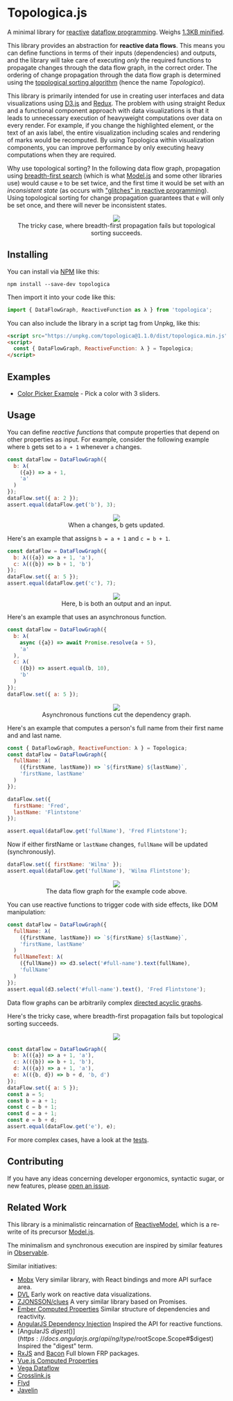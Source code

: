 # Topologica.js
A minimal library for [reactive](https://en.wikipedia.org/wiki/Reactive_programming) [dataflow programming](https://en.wikipedia.org/wiki/Dataflow_programming). Weighs [1.3KB minified](https://unpkg.com/topologica).

This library provides an abstraction for **reactive data flows**. This means you can define functions in terms of their inputs (dependencies) and outputs, and the library will take care of executing _only_ the required functions to propagate changes through the data flow graph, in the correct order. The ordering of change propagation through the data flow graph is determined using the [topological sorting algorithm](https://en.wikipedia.org/wiki/Topological_sorting) (hence the name _Topologica_).  

This library is primarily intended for use in creating user interfaces and data visualizations using [D3.js](https://d3js.org/) and [Redux](https://redux.js.org/). The problem with using straight Redux and a functional component approach with data visualizations is that it leads to unnecessary execution of heavyweight computations over data on every render. For example, if you change the highlighted element, or the text of an axis label, the entire visualization including scales and rendering of marks would be recomputed. By using Topologica within visualization components, you can improve performance by only executing heavy computations when they are required.

Why use topological sorting? In the following data flow graph, propagation using [breadth-first search](https://en.wikipedia.org/wiki/Breadth-first_search) (which is what [Model.js](https://github.com/curran/model) and some other libraries use) would cause `e` to be set twice, and the first time it would be set with an *inconsistent state* (as occurs with ["glitches" in reactive programming](https://en.wikipedia.org/wiki/Reactive_programming#Glitches)). Using topological sorting for change propagation guarantees that `e` will only be set once, and there will never be inconsistent states.

<p align="center">
  <img src="https://cloud.githubusercontent.com/assets/68416/15400254/7f779c9a-1e08-11e6-8992-9d2362bfba63.png">
  <br>
  The tricky case, where breadth-first propagation fails but topological sorting succeeds.
</p>

## Installing

You can install via [NPM](https://www.npmjs.com/package/topologica) like this:

```
npm install --save-dev topologica
```

Then import it into your code like this:

```js
import { DataFlowGraph, ReactiveFunction as λ } from 'topologica';
```

You can also include the library in a script tag from Unpkg, like this:

```html
<script src="https://unpkg.com/topologica@1.1.0/dist/topologica.min.js"></script>
<script>
  const { DataFlowGraph, ReactiveFunction: λ } = Topologica;
</script>
```

## Examples

 * [Color Picker Example](https://datavis.tech/edit/09fb48921c454e90aa74d72fbe2eb8a0) - Pick a color with 3 sliders.

## Usage

You can define _reactive functions_ that compute properties that depend on other properties as input. For example, consider the following example where `b` gets set to `a + 1` whenever `a` changes.

```javascript
const dataFlow = DataFlowGraph({
  b: λ(
    ({a}) => a + 1,
    'a'
  )
});
dataFlow.set({ a: 2 });
assert.equal(dataFlow.get('b'), 3);
```

<p align="center">
  <img src="https://cloud.githubusercontent.com/assets/68416/15453189/89c06740-2029-11e6-940b-58207a1492ca.png">
  <br>
  When a changes, b gets updated.
</p>

Here's an example that assigns `b = a + 1` and `c = b + 1`.

```javascript
const dataFlow = DataFlowGraph({
  b: λ(({a}) => a + 1, 'a'),
  c: λ(({b}) => b + 1, 'b')
});
dataFlow.set({ a: 5 });
assert.equal(dataFlow.get('c'), 7);
```

<p align="center">
  <img src="https://cloud.githubusercontent.com/assets/68416/15385597/44a10522-1dc0-11e6-9054-2150f851db46.png">
  <br>
  Here, b is both an output and an input.
</p>

Here's an example that uses an asynchronous function.

```javascript
const dataFlow = DataFlowGraph({
  b: λ(
    async ({a}) => await Promise.resolve(a + 5),
    'a'
  ),
  c: λ(
    ({b}) => assert.equal(b, 10),
    'b'
  )
});
dataFlow.set({ a: 5 });
```

<p align="center">
  <img src="https://user-images.githubusercontent.com/68416/41818527-7e41eba6-77ce-11e8-898a-9f85de1563ed.png">
  <br>
  Asynchronous functions cut the dependency graph.
</p>

Here's an example that computes a person's full name from their first name and and last name.

```js
const { DataFlowGraph, ReactiveFunction: λ } = Topologica;
const dataFlow = DataFlowGraph({
  fullName: λ(
    ({firstName, lastName}) => `${firstName} ${lastName}`,
    'firstName, lastName'
  )
});

dataFlow.set({
  firstName: 'Fred',
  lastName: 'Flintstone'
});

assert.equal(dataFlow.get('fullName'), 'Fred Flintstone');
```

Now if either firstName or `lastName` changes, `fullName` will be updated (synchronously).

```js
dataFlow.set({ firstName: 'Wilma' });
assert.equal(dataFlow.get('fullName'), 'Wilma Flintstone');
```

<p align="center">
  <img src="https://cloud.githubusercontent.com/assets/68416/15389922/cf3f24dc-1dd6-11e6-92d6-058051b752ea.png">
  <br>
  The data flow graph for the example code above.
</p>

You can use reactive functions to trigger code with side effects, like DOM manipulation:

```js
const dataFlow = DataFlowGraph({
  fullName: λ(
    ({firstName, lastName}) => `${firstName} ${lastName}`,
    'firstName, lastName'
  )
  fullNameText: λ(
    ({fullName}) => d3.select('#full-name').text(fullName),
    'fullName'
  )
});
assert.equal(d3.select('#full-name').text(), 'Fred Flintstone');
```

Data flow graphs can be arbitrarily complex [directed acyclic graphs](https://en.wikipedia.org/wiki/Directed_acyclic_graph).

Here's the tricky case, where breadth-first propagation fails but topological sorting succeeds.

<p align="center">
  <img src="https://cloud.githubusercontent.com/assets/68416/15400254/7f779c9a-1e08-11e6-8992-9d2362bfba63.png">
</p>

```js
const dataFlow = DataFlowGraph({
  b: λ(({a}) => a + 1, 'a'),
  c: λ(({b}) => b + 1, 'b'),
  d: λ(({a}) => a + 1, 'a'),
  e: λ(({b, d}) => b + d, 'b, d')
});
dataFlow.set({ a: 5 });
const a = 5;
const b = a + 1;
const c = b + 1;
const d = a + 1;
const e = b + d;
assert.equal(dataFlow.get('e'), e);
```

For more complex cases, have a look at the [tests](/test/test.js).

## Contributing

If you have any ideas concerning developer ergonomics, syntactic sugar, or new features, please [open an issue](https://github.com/datavis-tech/topologica/issues).

## Related Work

This library is a minimalistic reincarnation of [ReactiveModel](https://github.com/datavis-tech/reactive-model), which is a re-write of its precursor [Model.js](https://github.com/curran/model).

The minimalism and synchronous execution are inspired by similar features in [Observable](https://beta.observablehq.com).

Similar initiatives:

 * [Mobx](https://github.com/mobxjs/mobx) Very similar library, with React bindings and more API surface area.
 * [DVL](https://github.com/vogievetsky/DVL) Early work on reactive data visualizations.
 * [ZJONSSON/clues](https://github.com/ZJONSSON/clues) A very similar library based on Promises.
 * [Ember Computed Properties](https://guides.emberjs.com/v2.18.0/object-model/computed-properties/) Similar structure of dependencies and reactivity.
 * [AngularJS Dependency Injection](https://docs.angularjs.org/guide/di) Inspired the API for reactive functions.
 * [AngularJS $digest()](https://docs.angularjs.org/api/ng/type/$rootScope.Scope#$digest) Inspired the "digest" term.
 * [RxJS](https://github.com/Reactive-Extensions/RxJS) and [Bacon](https://baconjs.github.io/) Full blown FRP packages.
 * [Vue.js Computed Properties](https://vuejs.org/v2/guide/computed.html)
 * [Vega Dataflow](https://github.com/vega/vega-dataflow)
 * [Crosslink.js](https://github.com/monfera/crosslink)
 * [Flyd](https://github.com/paldepind/flyd)
 * [Javelin](https://github.com/hoplon/javelin)
